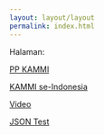 ```yaml
---
layout: layout/layout
permalink: index.html
---
```


Halaman:

[PP KAMMI](/berita/pusat/)

[KAMMI se-Indonesia](/berita/daerah/)

[Video](/video/)

[JSON Test](/testJsonOutput.json)